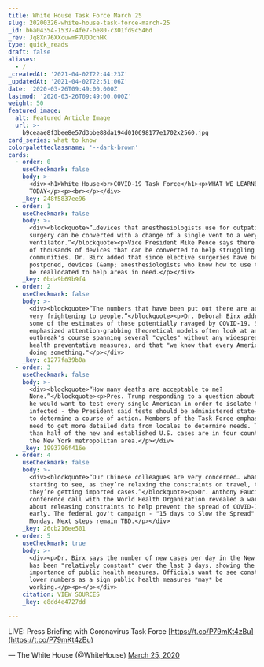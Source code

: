```yaml
---
title: White House Task Force March 25
slug: 20200326-white-house-task-force-march-25
_id: b6a04354-1537-4fe7-be80-c301fd9c546d
_rev: Jq8Xn76XXcuwmF7UDDchHK
type: quick_reads
draft: false
aliases:
  - /
_createdAt: '2021-04-02T22:44:23Z'
_updatedAt: '2021-04-02T22:51:06Z'
date: '2020-03-26T09:49:00.000Z'
lastmod: '2020-03-26T09:49:00.000Z'
weight: 50
featured_image:
  alt: Featured Article Image
  url: >-
    b9ceaae8f3bee8e57d3bbe88da194d010698177e1702x2560.jpg
card_series: what to know
colorpaletteclassname: '--dark-brown'
cards:
  - order: 0
    useCheckmark: false
    body: >-
      <div><h1>White House<br>COVID-19 Task Force</h1><p>WHAT WE LEARNED
      TODAY</p><p><br></p></div>
    _key: 248f5837ee96
  - order: 1
    useCheckmark: false
    body: >-
      <div><blockquote>“…devices that anesthesiologists use for outpatient
      surgery can be converted with a change of a single vent to a very useful
      ventilator.”</blockquote><p>Vice President Mike Pence says there are tens
      of thousands of devices that can be converted to help struggling
      communities. Dr. Birx added that since elective surgeries have been
      postponed, devices (&amp; anesthesiologists who know how to use them) may
      be reallocated to help areas in need.</p></div>
    _key: 0bda9b69b9f4
  - order: 2
    useCheckmark: false
    body: >-
      <div><blockquote>“The numbers that have been put out there are actually
      very frightening to people.”</blockquote><p>Dr. Deborah Birx addressing
      some of the estimates of those potentially ravaged by COVID-19. She
      emphasized attention-grabbing theoretical models often look at an
      outbreak's course spanning several "cycles" without any widespread public
      health preventative measures, and that "we know that every American is
      doing something."</p></div>
    _key: c1277fa39b0a
  - order: 3
    useCheckmark: false
    body: >-
      <div><blockquote>“How many deaths are acceptable to me?
      None.”</blockquote><p>Pres. Trump responding to a question about whether
      he would want to test every single American in order to isolate those
      infected - the President said tests should be administered state-to-state
      to determine a course of action. Members of the Task Force emphasized the
      need to get more detailed data from locales to determine needs. Today more
      than half of the new and established U.S. cases are in four counties in
      the New York metropolitan area.</p></div>
    _key: 1993796f416e
  - order: 4
    useCheckmark: false
    body: >-
      <div><blockquote>“Our Chinese colleagues are very concerned… what they’re
      starting to see, as they’re relaxing the constraints on travel, that
      they’re getting imported cases.”</blockquote><p>Dr. Anthony Fauci said a
      conference call with the World Health Organization revealed a warning
      about releasing constraints to help prevent the spread of COVID-19 too
      early. The federal gov't campaign - "15 days to Slow the Spread" - ends
      Monday. Next steps remain TBD.</p></div>
    _key: 26cb216ee501
  - order: 5
    useCheckmark: true
    body: >-
      <div><p>Dr. Birx says the number of new cases per day in the New York City
      has been "relatively constant" over the last 3 days, showing the
      importance of public health measures. Officials want to see constant or
      lower numbers as a sign public health measures *may* be
      working.</p><p></p></div>
    citation: VIEW SOURCES
    _key: e8dd4e4727dd

---
```

LIVE: Press Briefing with Coronavirus Task Force [https://t.co/P79mKt4zBu](https://t.co/P79mKt4zBu)

— The White House (@WhiteHouse) [March 25, 2020](https://twitter.com/WhiteHouse/status/1242932433911042048?ref_src=twsrc%5Etfw)